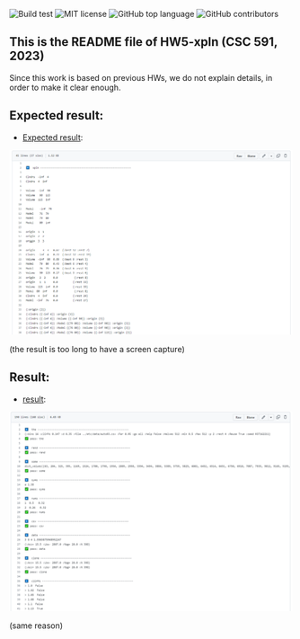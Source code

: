![Build test](https://img.shields.io/github/actions/workflow/status/yzhu27/xpln/test.yml)
![MIT license](https://img.shields.io/github/license/yzhu27/xpln)
![GitHub top language](https://img.shields.io/github/languages/top/yzhu27/xpln)
![GitHub contributors](https://img.shields.io/github/contributors/yzhu27/xpln)

## This is the README file of HW5-xpln (CSC 591, 2023)
Since this work is based on previous HWs, we do not explain details, in order to make it clear enough.


## Expected result:

* [Expected result](https://github.com/timm/tested/blob/main/etc/out/xpln.out):

![expected result img](./etc/image/expected_result.png)

(the result is too long to have a screen capture)

## Result:

* [result](https://github.com/yzhu27/xpln/blob/main/etc/out/xpln.out):

![result img](./etc/image/result.png)

(same reason)
